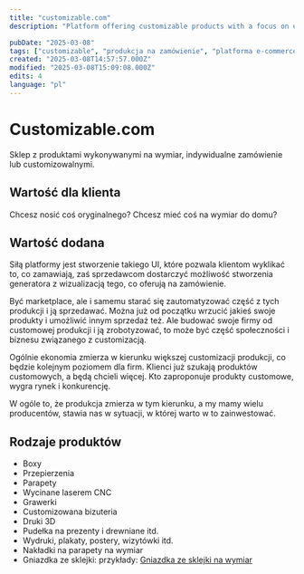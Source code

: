 ```yaml
---
title: "customizable.com"
description: "Platform offering customizable products with a focus on user experience and automation. Explore unique items tailored to your needs."

pubDate: "2025-03-08"
tags: ["customizable", "produkcja na zamówienie", "platforma e-commerce", "customizacja produktów", "innowacje", "personalizacja", "technologia"]
created: "2025-03-08T14:57:57.000Z"
modified: "2025-03-08T15:09:08.000Z"
edits: 4
language: "pl"
---
```


# Customizable.com

Sklep z produktami wykonywanymi na wymiar, indywidualne zamówienie lub customizowalnymi.

## Wartość dla klienta
Chcesz nosić coś oryginalnego? Chcesz mieć coś na wymiar do domu?

## Wartość dodana
Siłą platformy jest stworzenie takiego UI, które pozwala klientom wyklikać to, co zamawiają, zaś sprzedawcom dostarczyć możliwość stworzenia generatora z wizualizacją tego, co oferują na zamówienie.

Być marketplace, ale i samemu starać się zautomatyzować część z tych produkcji i ją sprzedawać. Można już od początku wrzucić jakieś swoje produkty i umożliwić innym sprzedaż też. Ale budować swoje firmy od customowej produkcji i ją zrobotyzować, to może być część społeczności i biznesu związanego z customizacją.

Ogólnie ekonomia zmierza w kierunku większej customizacji produkcji, co będzie kolejnym poziomem dla firm. Klienci już szukają produktów customowych, a będą chcieli więcej. Kto zaproponuje produkty customowe, wygra rynek i konkurencję.

W ogóle to, że produkcja zmierza w tym kierunku, a my mamy wielu producentów, stawia nas w sytuacji, w której warto w to zainwestować.

## Rodzaje produktów

- Boxy
- Przepierzenia
- Parapety
- Wycinane laserem CNC
- Grawerki
- Customizowana bizuteria
- Druki 3D
- Pudełka na prezenty i drewniane itd.
- Wydruki, plakaty, postery, wizytówki itd.
- Nakładki na parapety na wymiar
- Gniazdka ze sklejki: przykłady: [Gniazdka ze sklejki na wymiar](https://www.facebook.com/groups/886325572551447?multi_permalinks=1068097254374277&hoisted_section_header_type=recently_seen)